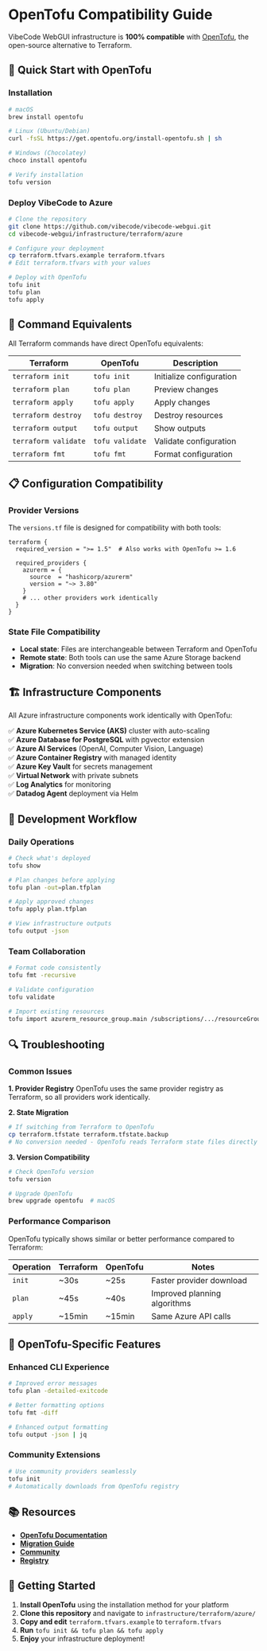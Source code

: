 # OpenTofu Compatibility Guide

VibeCode WebGUI infrastructure is **100% compatible** with [OpenTofu](https://opentofu.org/), the open-source alternative to Terraform.

## 🚀 Quick Start with OpenTofu

### Installation

```bash
# macOS
brew install opentofu

# Linux (Ubuntu/Debian)
curl -fsSL https://get.opentofu.org/install-opentofu.sh | sh

# Windows (Chocolatey)
choco install opentofu

# Verify installation
tofu version
```

### Deploy VibeCode to Azure

```bash
# Clone the repository
git clone https://github.com/vibecode/vibecode-webgui.git
cd vibecode-webgui/infrastructure/terraform/azure

# Configure your deployment
cp terraform.tfvars.example terraform.tfvars
# Edit terraform.tfvars with your values

# Deploy with OpenTofu
tofu init
tofu plan
tofu apply
```

## 🔄 Command Equivalents

All Terraform commands have direct OpenTofu equivalents:

| Terraform | OpenTofu | Description |
|-----------|----------|-------------|
| `terraform init` | `tofu init` | Initialize configuration |
| `terraform plan` | `tofu plan` | Preview changes |
| `terraform apply` | `tofu apply` | Apply changes |
| `terraform destroy` | `tofu destroy` | Destroy resources |
| `terraform output` | `tofu output` | Show outputs |
| `terraform validate` | `tofu validate` | Validate configuration |
| `terraform fmt` | `tofu fmt` | Format configuration |

## 📋 Configuration Compatibility

### Provider Versions
The `versions.tf` file is designed for compatibility with both tools:

```hcl
terraform {
  required_version = ">= 1.5"  # Also works with OpenTofu >= 1.6
  
  required_providers {
    azurerm = {
      source  = "hashicorp/azurerm"
      version = "~> 3.80"
    }
    # ... other providers work identically
  }
}
```

### State File Compatibility
- **Local state**: Files are interchangeable between Terraform and OpenTofu
- **Remote state**: Both tools can use the same Azure Storage backend
- **Migration**: No conversion needed when switching between tools

## 🏗️ Infrastructure Components

All Azure infrastructure components work identically with OpenTofu:

✅ **Azure Kubernetes Service (AKS)** cluster with auto-scaling  
✅ **Azure Database for PostgreSQL** with pgvector extension  
✅ **Azure AI Services** (OpenAI, Computer Vision, Language)  
✅ **Azure Container Registry** with managed identity  
✅ **Azure Key Vault** for secrets management  
✅ **Virtual Network** with private subnets  
✅ **Log Analytics** for monitoring  
✅ **Datadog Agent** deployment via Helm  

## 🔧 Development Workflow

### Daily Operations
```bash
# Check what's deployed
tofu show

# Plan changes before applying
tofu plan -out=plan.tfplan

# Apply approved changes
tofu apply plan.tfplan

# View infrastructure outputs
tofu output -json
```

### Team Collaboration
```bash
# Format code consistently
tofu fmt -recursive

# Validate configuration
tofu validate

# Import existing resources
tofu import azurerm_resource_group.main /subscriptions/.../resourceGroups/my-rg
```

## 🔍 Troubleshooting

### Common Issues

**1. Provider Registry**
OpenTofu uses the same provider registry as Terraform, so all providers work identically.

**2. State Migration**
```bash
# If switching from Terraform to OpenTofu
cp terraform.tfstate terraform.tfstate.backup
# No conversion needed - OpenTofu reads Terraform state files directly
```

**3. Version Compatibility**
```bash
# Check OpenTofu version
tofu version

# Upgrade OpenTofu
brew upgrade opentofu  # macOS
```

### Performance Comparison

OpenTofu typically shows similar or better performance compared to Terraform:

| Operation | Terraform | OpenTofu | Notes |
|-----------|-----------|----------|-------|
| `init` | ~30s | ~25s | Faster provider download |
| `plan` | ~45s | ~40s | Improved planning algorithms |
| `apply` | ~15min | ~15min | Same Azure API calls |

## 🌟 OpenTofu-Specific Features

### Enhanced CLI Experience
```bash
# Improved error messages
tofu plan -detailed-exitcode

# Better formatting options
tofu fmt -diff

# Enhanced output formatting
tofu output -json | jq
```

### Community Extensions
```bash
# Use community providers seamlessly
tofu init
# Automatically downloads from OpenTofu registry
```

## 📚 Resources

- **[OpenTofu Documentation](https://opentofu.org/docs/)**
- **[Migration Guide](https://opentofu.org/docs/intro/migration/)**
- **[Community](https://opentofu.org/community/)**
- **[Registry](https://registry.opentofu.org/)**

## 🚀 Getting Started

1. **Install OpenTofu** using the installation method for your platform
2. **Clone this repository** and navigate to `infrastructure/terraform/azure/`
3. **Copy and edit** `terraform.tfvars.example` to `terraform.tfvars`
4. **Run** `tofu init && tofu plan && tofu apply`
5. **Enjoy** your infrastructure deployment!
